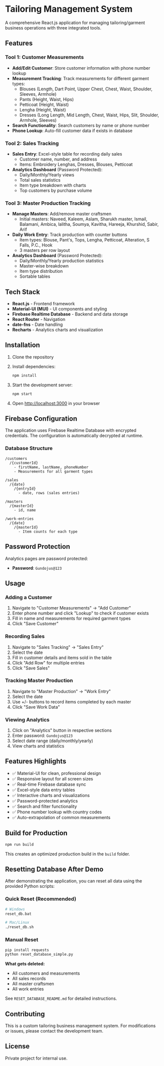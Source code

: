 # Tailoring Management System

A comprehensive React.js application for managing tailoring/garment business operations with three integrated tools.

## Features

### Tool 1: Customer Measurements
- **Add/Edit Customer**: Store customer information with phone number lookup
- **Measurement Tracking**: Track measurements for different garment types:
  - Blouses (Length, Dart Point, Upper Chest, Chest, Waist, Shoulder, Sleeves, Armhole)
  - Pants (Height, Waist, Hips)
  - Petticoat (Height, Waist)
  - Lengha (Height, Waist)
  - Dresses (Long Length, Mid Length, Chest, Waist, Hips, Slit, Shoulder, Armhole, Sleeves)
- **Search Functionality**: Search customers by name or phone number
- **Phone Lookup**: Auto-fill customer data if exists in database

### Tool 2: Sales Tracking
- **Sales Entry**: Excel-style table for recording daily sales
  - Customer name, number, and address
  - Items: Embroidery Lenghas, Dresses, Blouses, Petticoat
- **Analytics Dashboard** (Password Protected):
  - Daily/Monthly/Yearly views
  - Total sales statistics
  - Item type breakdown with charts
  - Top customers by purchase volume

### Tool 3: Master Production Tracking
- **Manage Masters**: Add/remove master craftsmen
  - Initial masters: Naveed, Kaleem, Aslam, Sharukh master, Ismail, Balamani, Ambica, lalitha, Soumya, Kavitha, Hareeja, Khurshid, Sabir, Arif
- **Daily Work Entry**: Track production with counter buttons
  - Item types: Blouse, Pant's, Tops, Lengha, Petticoat, Alteration, S Falls, P.C., Hook
  - 3 masters per row layout
- **Analytics Dashboard** (Password Protected):
  - Daily/Monthly/Yearly production statistics
  - Master-wise breakdown
  - Item type distribution
  - Sortable tables

## Tech Stack

- **React.js** - Frontend framework
- **Material-UI (MUI)** - UI components and styling
- **Firebase Realtime Database** - Backend and data storage
- **React Router** - Navigation
- **date-fns** - Date handling
- **Recharts** - Analytics charts and visualization

## Installation

1. Clone the repository
2. Install dependencies:
   ```bash
   npm install
   ```

3. Start the development server:
   ```bash
   npm start
   ```

4. Open [http://localhost:3000](http://localhost:3000) in your browser

## Firebase Configuration

The application uses Firebase Realtime Database with encrypted credentials. The configuration is automatically decrypted at runtime.

### Database Structure

```
/customers
  /{customerId}
    - firstName, lastName, phoneNumber
    - Measurements for all garment types

/sales
  /{date}
    /{entryId}
      - date, rows (sales entries)

/masters
  /{masterId}
    - id, name

/work-entries
  /{date}
    /{masterId}
      - Item counts for each type
```

## Password Protection

Analytics pages are password protected:
- **Password**: `Gundojus@123`

## Usage

### Adding a Customer
1. Navigate to "Customer Measurements" → "Add Customer"
2. Enter phone number and click "Lookup" to check if customer exists
3. Fill in name and measurements for required garment types
4. Click "Save Customer"

### Recording Sales
1. Navigate to "Sales Tracking" → "Sales Entry"
2. Select the date
3. Fill in customer details and items sold in the table
4. Click "Add Row" for multiple entries
5. Click "Save Sales"

### Tracking Master Production
1. Navigate to "Master Production" → "Work Entry"
2. Select the date
3. Use +/- buttons to record items completed by each master
4. Click "Save Work Data"

### Viewing Analytics
1. Click on "Analytics" button in respective sections
2. Enter password: `Gundojus@123`
3. Select date range (daily/monthly/yearly)
4. View charts and statistics

## Features Highlights

- ✅ Material-UI for clean, professional design
- ✅ Responsive layout for all screen sizes
- ✅ Real-time Firebase database sync
- ✅ Excel-style data entry tables
- ✅ Interactive charts and visualizations
- ✅ Password-protected analytics
- ✅ Search and filter functionality
- ✅ Phone number lookup with country codes
- ✅ Auto-extrapolation of common measurements

## Build for Production

```bash
npm run build
```

This creates an optimized production build in the `build` folder.

## Resetting Database After Demo

After demonstrating the application, you can reset all data using the provided Python scripts:

### Quick Reset (Recommended)
```bash
# Windows
reset_db.bat

# Mac/Linux
./reset_db.sh
```

### Manual Reset
```bash
pip install requests
python reset_database_simple.py
```

**What gets deleted:**
- All customers and measurements
- All sales records
- All master craftsmen
- All work entries

See `RESET_DATABASE_README.md` for detailed instructions.

## Contributing

This is a custom tailoring business management system. For modifications or issues, please contact the development team.

## License

Private project for internal use.
